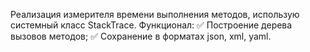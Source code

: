 Реализация измерителя времени выполнения методов, использую системный класс StackTrace.
Функционал:
✅ Построение дерева вызовов методов;
✅ Сохранение в форматах json, xml, yaml.
